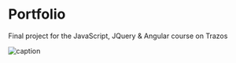 # Portfolio

Final project for the JavaScript, JQuery & Angular course on Trazos


![caption](https://github.com/sara-martin-alonso/angular-final-project/blob/main/Portfolio.gif)
